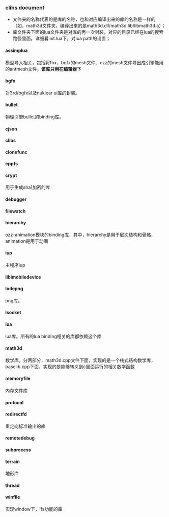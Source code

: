 ### clibs document
- 文件夹的名称代表的是库的名称，也和对应编译出来的库的名称是一样的（如，math3d文件夹，编译出来的是math3d.dll/math3d.lib/libmath3d.a）；
- 库文件夹下面的lua文件夹是对库的再一次封装，对应的目录已经在lua的搜索路径里面，详细看init.lua下，对lua path的设置；


#### assimplua
模型导入相关，包括将fbx、bgfx的mesh文件、ozz的mesh文件导出成引擎能用的antmesh文件。**该库只用在编辑器下**

#### bgfx
对3rd/bgfx以及nuklear ui库的封装。

#### bullet
物理引擎bullet的binding库。

#### cjson

#### clibs

#### clonefunc

#### cppfs

#### crypt
用于生成sha1加密的库

#### debugger

#### filewatch

#### hierarchy
ozz-animation模块的binding库，其中，hierarchy是用于层次结构和骨骼，animation是用于动画

#### iup
主程序iup

#### libimobiledevice

#### lodepng
png库。

#### lsocket

#### lua
lua库。所有的lua binding相关的库都依赖这个库

#### math3d
数学库。分两部分，math3d.cpp文件下面，实现的是一个栈式结构数学库，baselib.cpp下面，实现的是能够转义到c里面运行的相关数学函数

#### memoryfile
内存文件库

#### protocol

#### redirectfd
重定向标准输出的库

#### remotedebug

#### subprocess

#### terrain
地形库

#### thread

#### winfile
实现window下，lfs功能的库

